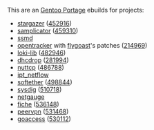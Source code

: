 This are an [Gentoo Portage](http://www.gentoo.org/) ebuilds for projects:

* [stargazer](http://stg.dp.ua/) ([452916](https://bugs.gentoo.org/show_bug.cgi?id=452916))
* [samplicator](http://samplicator.googlecode.com/) ([459310](https://bugs.gentoo.org/show_bug.cgi?id=459310))
* [ssmd](https://gitorious.org/ssmd/)
* [opentracker](http://erdgeist.org/arts/software/opentracker/) with [flygoast](https://github.com/flygoast/opentracker)'s patches ([214969](https://bugs.gentoo.org/show_bug.cgi?id=214969))
* [loki-lib](http://loki-lib.sourceforge.net/) ([482946](https://bugs.gentoo.org/show_bug.cgi?id=482946))
* [dhcdrop](http://www.netpatch.ru/dhcdrop.html) ([281994](https://bugs.gentoo.org/show_bug.cgi?id=281994))
* [nuttcp](nuttcp.net/) ([486788](https://bugs.gentoo.org/show_bug.cgi?id=486788))
* [ipt_netflow](http://sourceforge.net/projects/ipt-netflow/)
* [softether](http://www.softether.org/) ([498844](https://bugs.gentoo.org/show_bug.cgi?id=498844))
* [sysdig](http://www.sysdig.org/) ([510718](https://bugs.gentoo.org/show_bug.cgi?id=510718))
* [netgauge](http://www.ookla.com/netgauge)
* [fiche](https://github.com/solusipse/fiche) ([536148](https://bugs.gentoo.org/show_bug.cgi?id=536148))
* [peervpn](http://www.peervpn.net/) ([531468](https://bugs.gentoo.org/show_bug.cgi?id=531468))
* [goaccess](http://goaccess.io/) ([530112](https://bugs.gentoo.org/show_bug.cgi?id=530112))